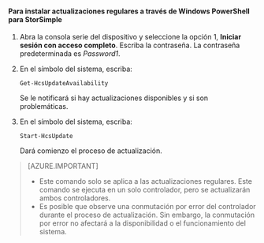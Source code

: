 <!--author=SharS last changed: 9/17/15-->

#### Para instalar actualizaciones regulares a través de Windows PowerShell para StorSimple

1. Abra la consola serie del dispositivo y seleccione la opción 1, **Iniciar sesión con acceso completo**. Escriba la contraseña. La contraseña predeterminada es *Password1*. 

2. En el símbolo del sistema, escriba:

     `Get-HcsUpdateAvailability`
    
    Se le notificará si hay actualizaciones disponibles y si son problemáticas.

3. En el símbolo del sistema, escriba:

     `Start-HcsUpdate`

    Dará comienzo el proceso de actualización.

> [AZURE.IMPORTANT]
>
> - Este comando solo se aplica a las actualizaciones regulares. Este comando se ejecuta en un solo controlador, pero se actualizarán ambos controladores. 
> - Es posible que observe una conmutación por error del controlador durante el proceso de actualización. Sin embargo, la conmutación por error no afectará a la disponibilidad o el funcionamiento del sistema.

<!---HONumber=Oct15_HO3-->